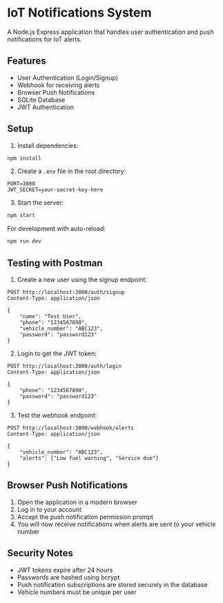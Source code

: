 # IoT Notifications System

A Node.js Express application that handles user authentication and push notifications for IoT alerts.

## Features

- User Authentication (Login/Signup)
- Webhook for receiving alerts
- Browser Push Notifications
- SQLite Database
- JWT Authentication

## Setup

1. Install dependencies:
```bash
npm install
```

2. Create a `.env` file in the root directory:
```
PORT=3000
JWT_SECRET=your-secret-key-here
```

3. Start the server:
```bash
npm start
```

For development with auto-reload:
```bash
npm run dev
```

## Testing with Postman

1. Create a new user using the signup endpoint:
```
POST http://localhost:3000/auth/signup
Content-Type: application/json

{
    "name": "Test User",
    "phone": "1234567890",
    "vehicle_number": "ABC123",
    "password": "password123"
}
```

2. Login to get the JWT token:
```
POST http://localhost:3000/auth/login
Content-Type: application/json

{
    "phone": "1234567890",
    "password": "password123"
}
```

3. Test the webhook endpoint:
```
POST http://localhost:3000/webhook/alerts
Content-Type: application/json

{
    "vehicle_number": "ABC123",
    "alerts": ["Low fuel warning", "Service due"]
}
```

## Browser Push Notifications

1. Open the application in a modern browser
2. Log in to your account
3. Accept the push notification permission prompt
4. You will now receive notifications when alerts are sent to your vehicle number

## Security Notes

- JWT tokens expire after 24 hours
- Passwords are hashed using bcrypt
- Push notification subscriptions are stored securely in the database
- Vehicle numbers must be unique per user

